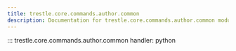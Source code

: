 ```yaml
---
title: trestle.core.commands.author.common
description: Documentation for trestle.core.commands.author.common module
---
```

::: trestle.core.commands.author.common
handler: python
